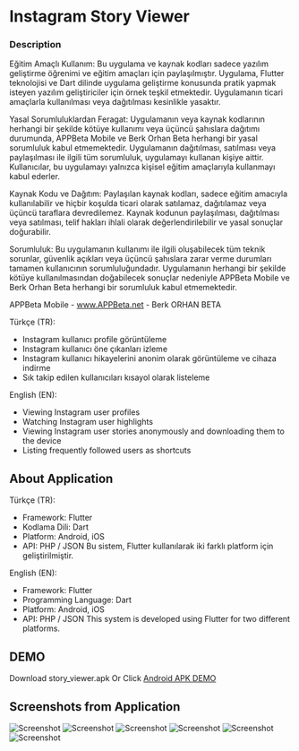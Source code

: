 
# Instagram Story Viewer

### Description
Eğitim Amaçlı Kullanım: Bu uygulama ve kaynak kodları sadece yazılım geliştirme öğrenimi ve eğitim amaçları için paylaşılmıştır. Uygulama, Flutter teknolojisi ve Dart dilinde uygulama geliştirme konusunda pratik yapmak isteyen yazılım geliştiriciler için örnek teşkil etmektedir. Uygulamanın ticari amaçlarla kullanılması veya dağıtılması kesinlikle yasaktır.

Yasal Sorumluluklardan Feragat: Uygulamanın veya kaynak kodlarının herhangi bir şekilde kötüye kullanımı veya üçüncü şahıslara dağıtımı durumunda, APPBeta Mobile ve Berk Orhan Beta herhangi bir yasal sorumluluk kabul etmemektedir. Uygulamanın dağıtılması, satılması veya paylaşılması ile ilgili tüm sorumluluk, uygulamayı kullanan kişiye aittir. Kullanıcılar, bu uygulamayı yalnızca kişisel eğitim amaçlarıyla kullanmayı kabul ederler.

Kaynak Kodu ve Dağıtım: Paylaşılan kaynak kodları, sadece eğitim amacıyla kullanılabilir ve hiçbir koşulda ticari olarak satılamaz, dağıtılamaz veya üçüncü taraflara devredilemez. Kaynak kodunun paylaşılması, dağıtılması veya satılması, telif hakları ihlali olarak değerlendirilebilir ve yasal sonuçlar doğurabilir.

Sorumluluk: Bu uygulamanın kullanımı ile ilgili oluşabilecek tüm teknik sorunlar, güvenlik açıkları veya üçüncü şahıslara zarar verme durumları tamamen kullanıcının sorumluluğundadır. Uygulamanın herhangi bir şekilde kötüye kullanılmasından doğabilecek sonuçlar nedeniyle APPBeta Mobile ve Berk Orhan Beta herhangi bir sorumluluk kabul etmemektedir.

APPBeta Mobile - www.APPBeta.net - Berk ORHAN BETA

Türkçe (TR):
* Instagram kullanıcı profile görüntüleme
* Instagram kullanıcı öne çıkanları izleme
* Instagram kullanıcı hikayelerini anonim olarak görüntüleme ve cihaza indirme
* Sık takip edilen kullanıcıları kısayol olarak listeleme

English (EN):
* Viewing Instagram user profiles
* Watching Instagram user highlights
* Viewing Instagram user stories anonymously and downloading them to the device
* Listing frequently followed users as shortcuts

## About Application
Türkçe (TR):
- Framework: Flutter
- Kodlama Dili: Dart
- Platform: Android, iOS
- API: PHP / JSON
Bu sistem, Flutter kullanılarak iki farklı platform için geliştirilmiştir.

English (EN):
- Framework: Flutter
- Programming Language: Dart
- Platform: Android, iOS
- API: PHP / JSON
This system is developed using Flutter for two different platforms.

## DEMO
Download story_viewer.apk Or Click [Android APK DEMO](https://github.com/berkorhanbeta/instagram-story-viewer/raw/main/story-viewer.apk)

## Screenshots from Application
![Screenshot](story-01.png)
![Screenshot](story-02.png)
![Screenshot](story-03.png)
![Screenshot](story-04.png)
![Screenshot](story-05.png)
![Screenshot](story-06.png)
